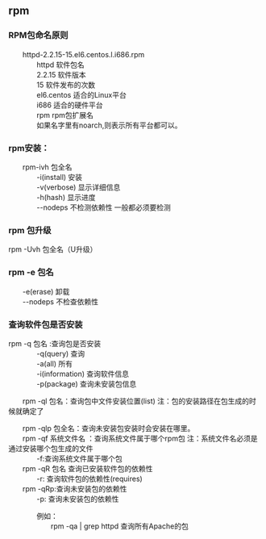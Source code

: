 ## rpm    

### RPM包命名原则   
　　httpd-2.2.15-15.el6.centos.l.i686.rpm    
　　　　httpd 软件包名    
　　　　2.2.15 软件版本    
　　　　15 软件发布的次数    
　　　　el6.centos 适合的Linux平台   
　　　　i686 适合的硬件平台   
　　　　rpm rpm包扩展名   
　　　　如果名字里有noarch,则表示所有平台都可以。   

### rpm安装：    
　　rpm-ivh 包全名    
　　　　-i(install) 安装    
　　　　-v(verbose) 显示详细信息    
　　　　-h(hash) 显示进度     
　　　　--nodeps 不检测依赖性 一般都必须要检测   

### rpm 包升级    
rpm -Uvh 包全名（U升级）   


###  rpm -e 包名   
　　-e(erase) 卸载   
　　--nodeps 不检查依赖性    


### 查询软件包是否安装
rpm -q 包名 :查询包是否安装   
　　　　-q(query) 查询   
　　　　-a(all) 所有   
　　　　-i(information) 查询软件信息   
　　　　-p(package) 查询未安装包信息    

　　rpm -ql 包名：查询包中文件安装位置(list) 注：包的安装路径在包生成的时候就确定了   

　　rpm -qlp 包全名：查询未安装包安装时会安装在哪里。    
　　rpm -qf 系统文件名 ：查询系统文件属于哪个rpm包 注：系统文件名必须是通过安装哪个包生成的文件    
　　　　-f:查询系统文件属于哪个包   
　　rpm -qR 包名 查询已安装软件包的依赖性   
　　　　-r: 查询软件包的依赖性(requires)   
　　rpm -qRp:查询未安装包的依赖性   
　　　　-p: 查询未安装包的依赖性    

　　　　例如：   
　　　　　　rpm -qa | grep httpd 查询所有Apache的包    



